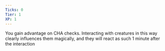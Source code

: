 ```yaml
---
Ticks: 0
Tier: 1
XP: 1
---
```


You gain advantage on CHA checks. Interacting with creatures in this way clearly influences them magically, and they will react as such 1 minute after the interaction